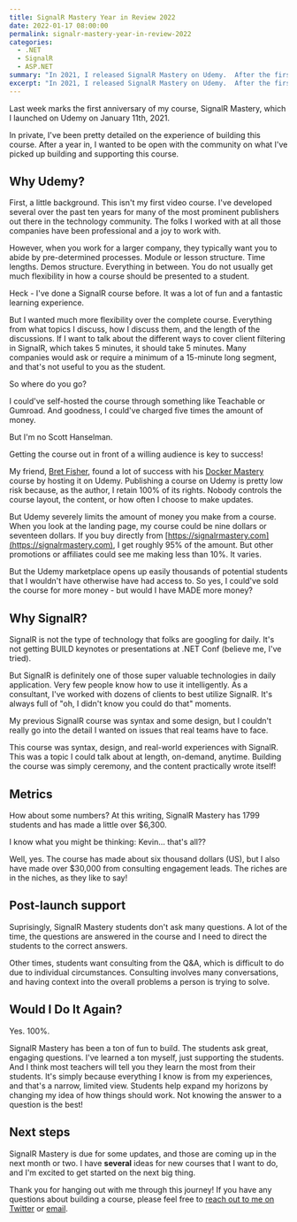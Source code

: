 ```yaml
---
title: SignalR Mastery Year in Review 2022
date: 2022-01-17 08:00:00
permalink: signalr-mastery-year-in-review-2022
categories:
  - .NET
  - SignalR
  - ASP.NET
summary: "In 2021, I released SignalR Mastery on Udemy.  After the first year, I wanted to take a moment to reflect on my journey of building and releasing the course."
excerpt: "In 2021, I released SignalR Mastery on Udemy.  After the first year, I wanted to take a moment to reflect on my journey of building and releasing the course."
---
```


Last week marks the first anniversary of my course, SignalR Mastery, which I launched on Udemy on January 11th, 2021.

In private, I've been pretty detailed on the experience of building this course.  After a year in, I wanted to be open with the community on what I've picked up building and supporting this course.

## Why Udemy?  

First, a little background.  This isn't my first video course.  I've developed several over the past ten years for many of the most prominent publishers out there in the technology community.  The folks I worked with at all those companies have been professional and a joy to work with.  

However, when you work for a larger company, they typically want you to abide by pre-determined processes.  Module or lesson structure.  Time lengths.  Demos structure.  Everything in between.  You do not usually get much flexibility in how a course should be presented to a student.

Heck - I've done a SignalR course before.  It was a lot of fun and a fantastic learning experience.

But I wanted much more flexibility over the complete course.  Everything from what topics I discuss, how I discuss them, and the length of the discussions.  If I want to talk about the different ways to cover client filtering in SignalR, which takes 5 minutes, it should take 5 minutes.  Many companies would ask or require a minimum of a 15-minute long segment, and that's not useful to you as the student.

So where do you go?

I could've self-hosted the course through something like Teachable or Gumroad.  And goodness, I could've charged five times the amount of money.  

But I'm no Scott Hanselman.  

Getting the course out in front of a willing audience is key to success!

My friend, [Bret Fisher](https://bretfisher.com), found a lot of success with his [Docker Mastery](https://bret.show/dockermastery) course by hosting it on Udemy.  Publishing a course on Udemy is pretty low risk because, as the author, I retain 100% of its rights.  Nobody controls the course layout, the content, or how often I choose to make updates.

But Udemy severely limits the amount of money you make from a course.  When you look at the landing page, my course could be nine dollars or seventeen dollars.  If you buy directly from [https://signalrmastery.com](https://signalrmastery.com), I get roughly 95% of the amount.  But other promotions or affiliates could see me making less than 10%.  It varies.

But the Udemy marketplace opens up easily thousands of potential students that I wouldn't have otherwise have had access to.  So yes, I could've sold the course for more money - but would I have MADE more money?


## Why SignalR?  

SignalR is not the type of technology that folks are googling for daily.  It's not getting BUILD keynotes or presentations at .NET Conf (believe me, I've tried).

But SignalR is definitely one of those super valuable technologies in daily application.  Very few people know how to use it intelligently.  As a consultant, I've worked with dozens of clients to best utilize SignalR.  It's always full of "oh, I didn't know you could do that" moments.

My previous SignalR course was syntax and some design, but I couldn't really go into the detail I wanted on issues that real teams have to face.

This course was syntax, design, and real-world experiences with SignalR.  This was a topic I could talk about at length, on-demand, anytime.  Building the course was simply ceremony, and the content practically wrote itself!  

## Metrics  

How about some numbers?  At this writing, SignalR Mastery has 1799 students and has made a little over $6,300.  

I know what you might be thinking: Kevin... that's all??

Well, yes.  The course has made about six thousand dollars (US), but I also have made over $30,000 from consulting engagement leads.  The riches are in the niches, as they like to say!

## Post-launch support

Suprisingly, SignalR Mastery students don't ask many questions.  A lot of the time, the questions are answered in the course and I need to direct the students to the correct answers.

Other times, students want consulting from the Q&A, which is difficult to do due to individual circumstances.  Consulting involves many conversations, and having context into the overall problems a person is trying to solve.  

## Would I Do It Again?  

Yes.  100%.

SignalR Mastery has been a ton of fun to build.  The students ask great, engaging questions.  I've learned a ton myself, just supporting the students.  And I think most teachers will tell you they learn the most from their students.  It's simply because everything I know is from my experiences, and that's a narrow, limited view.  Students help expand my horizons by changing my idea of how things should work.  Not knowing the answer to a question is the best!

## Next steps

SignalR Mastery is due for some updates, and those are coming up in the next month or two.  I have **several** ideas for new courses that I want to do, and I'm excited to get started on the next big thing.  

Thank you for hanging out with me through this journey!  If you have any questions about building a course, please feel free to [reach out to me on Twitter](https://twitter.com/1kevgriff) or [email](/contact).